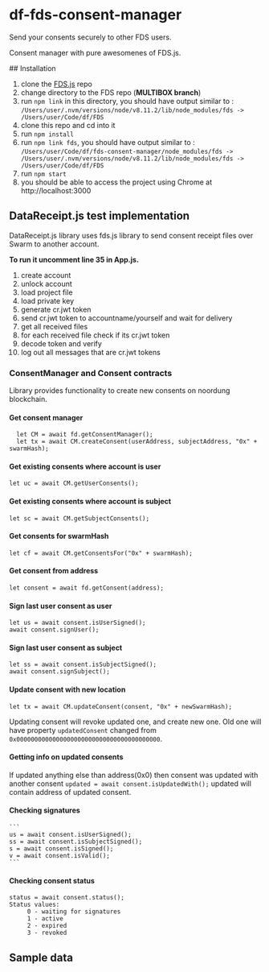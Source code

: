 # df-fds-consent-manager 

Send your consents securely to other FDS users.

Consent manager with pure awesomenes of FDS.js.

## Installation

1. clone the [FDS.js](https://github.com/fairDataSociety/fds.js) repo
2. change directory to the FDS repo (**MULTIBOX branch**)
3. run `npm link` in this directory, you should have output similar to :  
`/Users/user/.nvm/versions/node/v8.11.2/lib/node_modules/fds -> /Users/user/Code/df/FDS`
4. clone this repo and cd into it
5. run `npm install`
6. run `npm link fds`, you should have output similar to :
`/Users/user/Code/df/fds-consent-manager/node_modules/fds -> /Users/user/.nvm/versions/node/v8.11.2/lib/node_modules/fds -> /Users/user/Code/df/FDS`
7. run `npm start`
8. you should be able to access the project using Chrome at http://localhost:3000 

## DataReceipt.js test implementation 
DataReceipt.js library uses fds.js library to send consent receipt files over Swarm to another account.

**To run it uncomment line 35 in App.js.**

 1. create account  
 2. unlock account 
 3. load project file 
 4. load private key 
 5. generate cr.jwt token
 6. send cr.jwt token to accountname/yourself and wait for delivery 
 7. get all received files
 8. for each received file check if its cr.jwt token 
 9. decode token and verify 
 10. log out all messages that are cr.jwt tokens

### ConsentManager and Consent contracts 

Library provides functionality to create new consents on noordung blockchain. 

####  Get consent manager

```
  let CM = await fd.getConsentManager(); 
  let tx = await CM.createConsent(userAddress, subjectAddress, "0x" + swarmHash);
```

####  Get existing consents where account is user
```
let uc = await CM.getUserConsents();
```

#### Get existing consents where account is subject
```
let sc = await CM.getSubjectConsents();
```

####  Get consents for swarmHash 
```
let cf = await CM.getConsentsFor("0x" + swarmHash); 
```

####  Get consent from address 
```
let consent = await fd.getConsent(address); 
```

####  Sign last user consent as user 
```
let us = await consent.isUserSigned();
await consent.signUser();
```

####  Sign last user consent as subject  
```
let ss = await consent.isSubjectSigned();
await consent.signSubject();  
```

####  Update consent with new location  
```
let tx = await CM.updateConsent(consent, "0x" + newSwarmHash);
```

Updating consent will revoke updated one, and create new one. Old one will have property `updatedConsent` changed from `0x0000000000000000000000000000000000000000`.  

####  Getting info on updated consents 
If updated anything else than address(0x0) then consent was updated with another consent  `updated = await consent.isUpdatedWith();` 	updated will contain address of updated consent.

#### Checking signatures
```
​```
us = await consent.isUserSigned();
ss = await consent.isSubjectSigned();
s = await consent.isSigned();
v = await consent.isValid();
​``` 
```

#### Checking consent status 
```
status = await consent.status(); 
Status values: 
     0 - waiting for signatures
     1 - active 
     2 - expired 
     3 - revoked 
```

## Sample data 